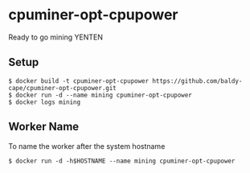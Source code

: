 # cpuminer-opt-cpupower
Ready to go mining YENTEN

## Setup 
    $ docker build -t cpuminer-opt-cpupower https://github.com/baldy-cape/cpuminer-opt-cpupower.git
    $ docker run -d --name mining cpuminer-opt-cpupower
    $ docker logs mining

## Worker Name
To name the worker after the system hostname
 
    $ docker run -d -h$HOSTNAME --name mining cpuminer-opt-cpupower

